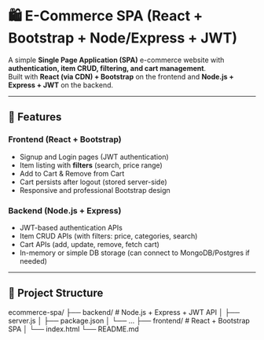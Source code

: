 # 🛍️ E-Commerce SPA (React + Bootstrap + Node/Express + JWT)

A simple **Single Page Application (SPA)** e-commerce website with **authentication, item CRUD, filtering, and cart management**.  
Built with **React (via CDN) + Bootstrap** on the frontend and **Node.js + Express + JWT** on the backend.

---

## 🚀 Features
### Frontend (React + Bootstrap)
- Signup and Login pages (JWT authentication)
- Item listing with **filters** (search, price range)
- Add to Cart & Remove from Cart
- Cart persists after logout (stored server-side)
- Responsive and professional Bootstrap design

### Backend (Node.js + Express)
- JWT-based authentication APIs
- Item CRUD APIs (with filters: price, categories, search)
- Cart APIs (add, update, remove, fetch cart)
- In-memory or simple DB storage (can connect to MongoDB/Postgres if needed)

---

## 📂 Project Structure
ecommerce-spa/
├── backend/ # Node.js + Express + JWT API
│ ├── server.js
│ ├── package.json
│ └── ...
├── frontend/ # React + Bootstrap SPA
│ └── index.html
└── README.md